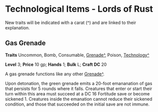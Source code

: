 # Technological Items - Lords of Rust

New traits will be indicated with a carat (^) and are linked to their explanation.

## Gas Grenade

**Traits** Uncommon, Bomb, Consumable, [Grenade^](/Traits/README.md#grenade), Poison, [Technology^](/Traits/README.md#technology)

**Level** 3; **Price** 10 gp; **Hands** 1; **Bulk** L; **Craft DC** 20

A gas grenade functions like any other [Grenade^](/Technology%20Guide/Gear/README.md#grenade). 

Upon detonation, the green grenade emits a 20-foot emananation of gas that persists for 5 rounds where it falls. Creatures that enter or start their turn within this area must succeed at a DC 16 Fortitude save or become sickened 1. Creatures inside the emanation cannot reduce their sickened condition, and those that succeeded on the initial save are not immune.
